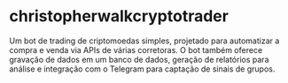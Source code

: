 # christopherwalkcryptotrader
Um bot de trading de criptomoedas simples, projetado para automatizar a compra e venda via APIs de várias corretoras. O bot também oferece gravação de dados em um banco de dados, geração de relatórios para análise e integração com o Telegram para captação de sinais de grupos.
